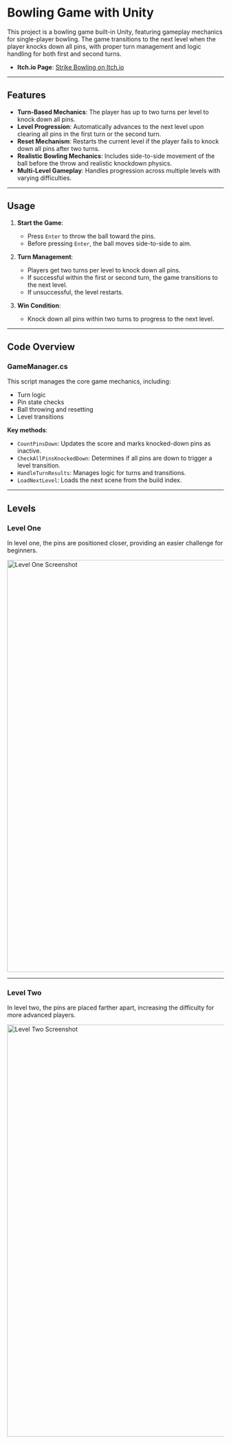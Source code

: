 # Bowling Game with Unity

This project is a bowling game built-in Unity, featuring gameplay mechanics for single-player bowling. The game transitions to the next level when the player knocks down all pins, with proper turn management and logic handling for both first and second turns.

- **Itch.io Page**: [Strike Bowling on Itch.io](https://tomgoz.itch.io/strikebowling)

---

## Features

- **Turn-Based Mechanics**: The player has up to two turns per level to knock down all pins.
- **Level Progression**: Automatically advances to the next level upon clearing all pins in the first turn or the second turn.
- **Reset Mechanism**: Restarts the current level if the player fails to knock down all pins after two turns.
- **Realistic Bowling Mechanics**: Includes side-to-side movement of the ball before the throw and realistic knockdown physics.
- **Multi-Level Gameplay**: Handles progression across multiple levels with varying difficulties.

---

## Usage

1. **Start the Game**:
   - Press `Enter` to throw the ball toward the pins.
   - Before pressing `Enter`, the ball moves side-to-side to aim.

2. **Turn Management**:
   - Players get two turns per level to knock down all pins.
   - If successful within the first or second turn, the game transitions to the next level.
   - If unsuccessful, the level restarts.

3. **Win Condition**:
   - Knock down all pins within two turns to progress to the next level.

---

## Code Overview

### GameManager.cs

This script manages the core game mechanics, including:
- Turn logic
- Pin state checks
- Ball throwing and resetting
- Level transitions

**Key methods**:
- `CountPinsDown`: Updates the score and marks knocked-down pins as inactive.
- `CheckAllPinsKnockedDown`: Determines if all pins are down to trigger a level transition.
- `HandleTurnResults`: Manages logic for turns and transitions.
- `LoadNextLevel`: Loads the next scene from the build index.

---

## Levels

### Level One
In level one, the pins are positioned closer, providing an easier challenge for beginners.

<img width="956" alt="Level One Screenshot" src="https://github.com/user-attachments/assets/39f2fef9-bf97-4961-93cd-9fcf93de89af" />

---

### Level Two
In level two, the pins are placed farther apart, increasing the difficulty for more advanced players.

<img width="956" alt="Level Two Screenshot" src="https://github.com/user-attachments/assets/0ba1aa10-d635-4164-9c36-dd35c8073634" />
